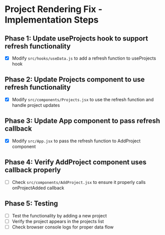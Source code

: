 # Project Rendering Fix - Implementation Steps

## Phase 1: Update useProjects hook to support refresh functionality
- [x] Modify `src/hooks/useData.js` to add a refresh function to useProjects hook

## Phase 2: Update Projects component to use refresh functionality
- [x] Modify `src/components/Projects.jsx` to use the refresh function and handle project updates

## Phase 3: Update App component to pass refresh callback
- [x] Modify `src/App.jsx` to pass the refresh function to AddProject component

## Phase 4: Verify AddProject component uses callback properly
- [ ] Check `src/components/AddProject.jsx` to ensure it properly calls onProjectAdded callback

## Phase 5: Testing
- [ ] Test the functionality by adding a new project
- [ ] Verify the project appears in the projects list
- [ ] Check browser console logs for proper data flow
